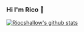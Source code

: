 ### Hi I'm Rico 👋

[![Riocshallow's github stats](https://github-readme-stats.vercel.app/api?username=Ricoshallow&title_color=fff&icon_color=79ff97&text_color=9f9f9f&bg_color=151515)](https://github.com/Ricoshallow/github-readme-stats)

<!--
**Ricoshallow/Ricoshallow** is a ✨ _special_ ✨ repository because its `README.md` (this file) appears on your GitHub profile.

Here are some ideas to get you started:

- 🔭 I’m currently working on ...
- 🌱 I’m currently learning ...
- 👯 I’m looking to collaborate on ...
- 🤔 I’m looking for help with ...
- 💬 Ask me about ...
- 📫 How to reach me: ...
- 😄 Pronouns: ...
- ⚡ Fun fact: ...
-->
